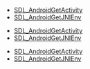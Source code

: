 <!-- DO NOT HAND-EDIT CATEGORY LISTS, THEY ARE AUTOGENERATED AND WILL BE OVERWRITTEN, BASED ON TAGS IN INDIVIDUAL PAGE FOOTERS. EDIT THOSE INSTEAD. -->
<!-- BEGIN CATEGORY LIST -->
- [SDL_AndroidGetActivity](SDL_AndroidGetActivity)
- [SDL_AndroidGetJNIEnv](SDL_AndroidGetJNIEnv)
<!-- END CATEGORY LIST -->
- [SDL_AndroidGetActivity](SDL_AndroidGetActivity)
- [SDL_AndroidGetJNIEnv](SDL_AndroidGetJNIEnv)
<!-- END CATEGORY LIST -->
- [SDL_AndroidGetActivity](SDL_AndroidGetActivity)
- [SDL_AndroidGetJNIEnv](SDL_AndroidGetJNIEnv)
<!-- END CATEGORY LIST -->
